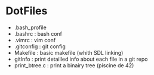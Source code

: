 DotFiles
===========

* .bash_profile
* .bashrc : bash conf
* .vimrc : vim conf
* .gitconfig : git config
* Makefile : basic makefile (whith SDL linking)
* gitInfo : print detailled info about each file in a git repo
* print_btree.c : print a binairy tree (piscine de 42)

